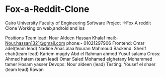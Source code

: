# Fox-a-Reddit-Clone
Cairo University Fuculty of Engineering Software Project ->Fox A reddit Clone Working on web,android and ios

Positions
Team lead:
    Nour Aldeen Hassan Khalaf      mail:-  Nour.hassan1321@gmail.com    phone:-  01021297906
Frontend:
   Omar adel(team lead)
   Nadine
   Anas alaa
   Nouran
   Mahmoud
Backend:
   Sherif ehab(team lead)
   Kariem magdy
   Abd el Rahman ahmed
   Yusuf salama
Cross:
   Ahmed hatem (team lead)
   Omar Saied
   Mohamed elghetany
   Mohammed tamer
   Hosam yasser
Devops:
   Nour aldeen (lead) 
Testing:
   Yousef el shaer (team lead)
   Rawan
